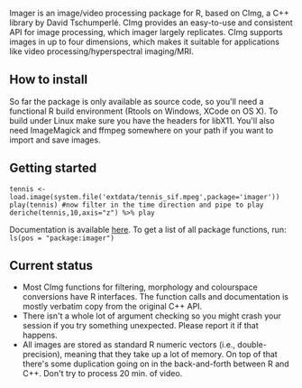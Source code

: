 Imager is an image/video processing package for R, based on CImg, a C++ library by David Tschumperlé. CImg provides an easy-to-use and consistent API for image processing, which imager largely replicates. CImg supports images in up to four dimensions, which makes it suitable for applications like video processing/hyperspectral imaging/MRI.

## How to install

So far the package is only available as source code, so you'll need a functional R build environment (Rtools on Windows, XCode on OS X). To build under Linux make sure you have the headers for libX11. 
You'll also need ImageMagick and ffmpeg somewhere on your path if you want to import and save images. 


## Getting started 

``
tennis <- load.image(system.file('extdata/tennis_sif.mpeg',package='imager'))
play(tennis)
 #now filter in the time direction and pipe to play
deriche(tennis,10,axis="z") %>% play
``

Documentation is available [here](http://dahtah.github.io/imager/). To get a list of all package functions, run:
``ls(pos = "package:imager")`` 



## Current status

- Most CImg functions for filtering, morphology and colourspace conversions have R interfaces. The function calls and documentation is mostly verbatim copy from the original C++ API.
- There isn't a whole lot of argument checking so you might crash your session if you try something unexpected. Please report it if that happens.
- All images are stored as standard R numeric vectors (i.e., double-precision), meaning that they take up a lot of memory. On top of that there's some duplication going on in the back-and-forth between R and C++. Don't try to process 20 min. of video.
